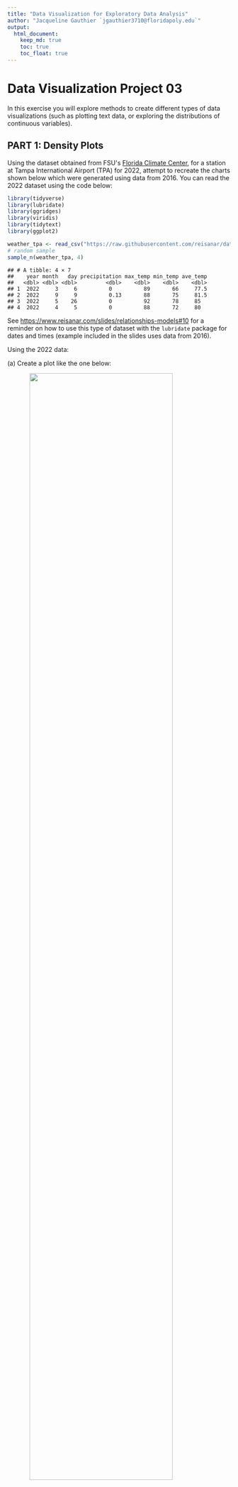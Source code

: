 ```yaml
---
title: "Data Visualization for Exploratory Data Analysis"
author: "Jacqueline Gauthier `jgauthier3710@floridapoly.edu`"
output: 
  html_document:
    keep_md: true
    toc: true
    toc_float: true
---
```


# Data Visualization Project 03


In this exercise you will explore methods to create different types of data visualizations (such as plotting text data, or exploring the distributions of continuous variables).


## PART 1: Density Plots

Using the dataset obtained from FSU's [Florida Climate Center](https://climatecenter.fsu.edu/climate-data-access-tools/downloadable-data), for a station at Tampa International Airport (TPA) for 2022, attempt to recreate the charts shown below which were generated using data from 2016. You can read the 2022 dataset using the code below: 


``` r
library(tidyverse)
library(lubridate)
library(ggridges)
library(viridis)
library(tidytext)
library(ggplot2)

weather_tpa <- read_csv("https://raw.githubusercontent.com/reisanar/datasets/master/tpa_weather_2022.csv")
# random sample 
sample_n(weather_tpa, 4)
```

```
## # A tibble: 4 × 7
##    year month   day precipitation max_temp min_temp ave_temp
##   <dbl> <dbl> <dbl>         <dbl>    <dbl>    <dbl>    <dbl>
## 1  2022     3     6          0          89       66     77.5
## 2  2022     9     9          0.13       88       75     81.5
## 3  2022     5    26          0          92       78     85  
## 4  2022     4     5          0          88       72     80
```

See https://www.reisanar.com/slides/relationships-models#10 for a reminder on how to use this type of dataset with the `lubridate` package for dates and times (example included in the slides uses data from 2016).

Using the 2022 data: 

(a) Create a plot like the one below:

<img src="https://github.com/reisanar/figs/raw/master/tpa_max_temps_facet.png" width="80%" style="display: block; margin: auto;" />

``` r
# Convert month to a factor to ensure correct ordering
weather_tpa$month <- factor(weather_tpa$month, levels = 1:12, labels = month.name)

# Create histograms for each month
ggplot(weather_tpa, aes(x = max_temp)) +
  geom_histogram(binwidth = 1, color = "black", aes(fill = month)) +
  scale_fill_viridis(discrete = TRUE, option = "D", direction = 1) +
  facet_wrap(~ month, ncol = 4) +
  labs(title = "",
       x = "Max Temperature",
       y = "Number of Days") +
  theme_bw() +
  theme(legend.position = "none")
```

![](Gauthier_project_03_files/figure-html/unnamed-chunk-3-1.png)<!-- -->



Hint: the option `binwidth = 3` was used with the `geom_histogram()` function.

(b) Create a plot like the one below:

<img src="https://github.com/reisanar/figs/raw/master/tpa_max_temps_density.png" width="80%" style="display: block; margin: auto;" />

Hint: check the `kernel` parameter of the `geom_density()` function, and use `bw = 0.5`.


``` r
# Create the density plot
ggplot(weather_tpa, aes(x = max_temp)) +
  geom_density(kernel = "gaussian", bw = 0.5, fill = "gray", alpha = 0.5) +
  labs(x = "Maximum temperature",
       y = "density") +
  theme_minimal()
```

![](Gauthier_project_03_files/figure-html/unnamed-chunk-5-1.png)<!-- -->



(c) Create a plot like the one below:

<img src="https://github.com/reisanar/figs/raw/master/tpa_max_temps_density_facet.png" width="80%" style="display: block; margin: auto;" />

Hint: default options for `geom_density()` were used.


``` r
ggplot(weather_tpa, aes(x = max_temp, fill = factor(month))) +
  geom_density(alpha = 0.5, color = "black") +
  facet_wrap(~ month, ncol = 4) +
  scale_fill_viridis_d() +
  scale_y_continuous(breaks = seq(0, 1, by = 0.05)) +
  scale_x_continuous(breaks = c(60, 70, 80, 90)) +
  labs(title = "Density Plot for each month in 2022",
       x = "Maximum Temperature",
       y = "") +
  theme_bw() +
  theme(legend.position = "none")
```

![](Gauthier_project_03_files/figure-html/unnamed-chunk-7-1.png)<!-- -->



(d) Generate a plot like the chart below:


<img src="https://github.com/reisanar/figs/raw/master/tpa_max_temps_ridges_plasma.png" width="80%" style="display: block; margin: auto;" />

Hint: use the`{ggridges}` package, and the `geom_density_ridges()` function paying close attention to the `quantile_lines` and `quantiles` parameters. The plot above uses the `plasma` option (color scale) for the _viridis_ palette.


``` r
ggplot(weather_tpa, aes(x = max_temp, y = month, fill = stat(x))) +
  geom_density_ridges_gradient(scale = 3, size = 1, rel_min_height = 0.01) +
  scale_fill_viridis_c(name = "", option = "C") +
  labs(title = "Maximum Temperature (in Fahrenheit)",
       x = "",
       y = "") +
  theme_minimal()
```

```
## Warning in geom_density_ridges_gradient(scale = 3, size = 1, rel_min_height =
## 0.01): Ignoring unknown parameters: `size`
```

```
## Warning: `stat(x)` was deprecated in ggplot2 3.4.0.
## ℹ Please use `after_stat(x)` instead.
## This warning is displayed once every 8 hours.
## Call `lifecycle::last_lifecycle_warnings()` to see where this warning was
## generated.
```

```
## Picking joint bandwidth of 1.93
```

![](Gauthier_project_03_files/figure-html/unnamed-chunk-9-1.png)<!-- -->
> I can't figure out how to add this line:  stat_density_ridges(quantile_lines = TRUE, quantiles = 0.5)



(e) Create a plot of your choice that uses the attribute for precipitation _(values of -99.9 for temperature or -99.99 for precipitation represent missing data)_.


``` r
# Replace missing values for precipitation with NA
weather_tpa <- weather_tpa %>%
  mutate(precipitation = na_if(precipitation, -99.99))

averagePrepMonth <- weather_tpa %>%
  group_by(month) %>%
  summarize(mean_temp = mean(ave_temp),
            meanPrep = mean(precipitation))

ggplot(averagePrepMonth, aes(x = month, y = meanPrep, fill = mean_temp)) +
  geom_col(alpha = 0.6, color = "black") +  # Use geom_col for bar plot
  labs(title = "Average Precipitation by Month",
       x = "", y = "",
       fill = "Mean Temperature") +
  scale_fill_viridis_c(option = "plasma", name = "Mean Temp [F]") +  # Color scale
  theme_minimal() +
  coord_flip()
```

![](Gauthier_project_03_files/figure-html/unnamed-chunk-10-1.png)<!-- -->



## PART 2 

> **You can choose to work on either Option (A) or Option (B)**. Remove from this template the option you decided not to work on. 


### Option (A): Visualizing Text Data

Review the set of slides (and additional resources linked in it) for visualizing text data: https://www.reisanar.com/slides/text-viz#1

Choose any dataset with text data, and create at least one visualization with it. For example, you can create a frequency count of most used bigrams, a sentiment analysis of the text data, a network visualization of terms commonly used together, and/or a visualization of a topic modeling approach to the problem of identifying words/documents associated to different topics in the text data you decide to use. 

Make sure to include a copy of the dataset in the `data/` folder, and reference your sources if different from the ones listed below:

- [Billboard Top 100 Lyrics](https://github.com/reisanar/datasets/blob/master/BB_top100_2015.csv)

- [RateMyProfessors comments](https://github.com/reisanar/datasets/blob/master/rmp_wit_comments.csv)

- [FL Poly News Articles](https://github.com/reisanar/datasets/blob/master/flpoly_news_SP23.csv)


(to get the "raw" data from any of the links listed above, simply click on the `raw` button of the GitHub page and copy the URL to be able to read it in your computer using the `read_csv()` function)


``` r
FLpolyNews <- read_csv("https://raw.githubusercontent.com/reisanar/datasets/master/flpoly_news_SP23.csv")
```

```
## Rows: 480 Columns: 3
## ── Column specification ────────────────────────────────────────────────────────
## Delimiter: ","
## chr  (2): news_title, news_summary
## date (1): news_date
## 
## ℹ Use `spec()` to retrieve the full column specification for this data.
## ℹ Specify the column types or set `show_col_types = FALSE` to quiet this message.
```

``` r
head(FLpolyNews)
```

```
## # A tibble: 6 × 3
##   news_date  news_title                                             news_summary
##   <date>     <chr>                                                  <chr>       
## 1 2023-04-13 Purple Fire Robotics team tops U.S. combat bot stats,… Florida Pol…
## 2 2023-04-12 Q&A: Phoenix proud to be one of Florida Poly's first … David Schin…
## 3 2023-04-07 Florida Poly to carry out Board of Governors amended … Florida Pol…
## 4 2023-04-06 Q&A: Grad dreams of making impact with transportation… Isabella Mo…
## 5 2023-04-05 Florida Poly inks international partnership with Fulb… Florida Pol…
## 6 2023-04-03 Florida Poly researcher: Scrapping recycling programs… As municipa…
```


``` r
# Combine title and summary into one text column
FLpolyNews <- FLpolyNews %>%
  mutate(text = paste(news_title, news_summary),
         year = year(ymd(news_date)))
```


``` r
# Tokenize bigrams
FLpoly_bigrams <- FLpolyNews %>%
  unnest_tokens(bigram, text, token = "ngrams", n = 2) %>%
  separate(bigram, c("word1", "word2"), sep = " ") %>%
  filter(!word1 %in% stop_words$word) %>%  # remove stopwords
  filter(!word2 %in% stop_words$word) %>%  # remove stopwords
  filter(!word1 %in% c("fla", "florida", "poly", "university", "polytechnic")) %>%
  filter(!word2 %in% c("fla", "florida", "poly", "university", "polytechnic")) %>%
  unite(bigram, word1, word2, sep = " ") %>%
  count(bigram, sort = TRUE) %>%
  top_n(20, n) %>%
  ungroup() %>%
  mutate(bigram = fct_inorder(bigram))

# Create a bar plot showing the token frequency (bigrams)
ggplot(FLpoly_bigrams, aes(x = n, y = fct_rev(bigram))) +
  geom_col(fill = "pink") +
  guides(fill = FALSE) +
  labs(x = "", y = "") +
  scale_fill_viridis_d() +
  theme_minimal() +
  ggtitle("Frequency of Top 20 Bigrams in FLpolyNews Dataset")
```

```
## Warning: The `<scale>` argument of `guides()` cannot be `FALSE`. Use "none" instead as
## of ggplot2 3.3.4.
## This warning is displayed once every 8 hours.
## Call `lifecycle::last_lifecycle_warnings()` to see where this warning was
## generated.
```

![](Gauthier_project_03_files/figure-html/unnamed-chunk-13-1.png)<!-- -->


``` r
library(wordcloud)
```

```
## Warning: package 'wordcloud' was built under R version 4.3.3
```

```
## Loading required package: RColorBrewer
```

``` r
library(RColorBrewer)

# Preprocess the text
FLpolyNews_words <- FLpolyNews %>%
  unnest_tokens(word, text) %>%
  anti_join(stop_words) %>%
  filter(!word %in% c("fla", "florida", "poly", "university", "polytechnic")) %>%
  count(word, sort = TRUE)
```

```
## Joining with `by = join_by(word)`
```

``` r
# Set up the color palette for the word cloud
pal <- brewer.pal(8, "Dark2")

# Create the word cloud
set.seed(1234)
wordcloud(words = FLpolyNews_words$word,
          freq = FLpolyNews_words$n,
          min.freq = 2,
          max.words = 100,
          random.order = FALSE,
          rot.per = 0.35,
          colors = pal)
```

![](Gauthier_project_03_files/figure-html/unnamed-chunk-14-1.png)<!-- -->

``` r
# Save the word cloud as an image
png("FLpolyNews_wordcloud.png", width = 800, height = 600)
wordcloud(words = FLpolyNews_words$word,
          freq = FLpolyNews_words$n,
          min.freq = 2,
          max.words = 100,
          random.order = FALSE,
          rot.per = 0.35,
          colors = pal)
dev.off()
```

```
## png 
##   2
```
